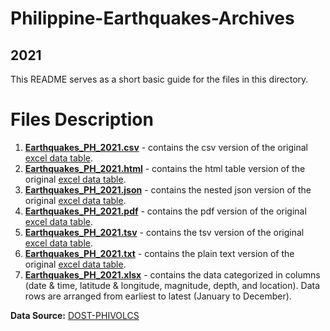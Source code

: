 # Philippine-Earthquakes-Archives
## 2021

This README serves as a short basic guide for the files in this directory.

# Files Description
1. **[Earthquakes_PH_2021.csv](/2021/Earthquakes_PH_2021.csv)** - contains the csv version of the original [excel data table](/2021/Earthquakes_PH_2021.xlsx).
2. **[Earthquakes_PH_2021.html](/2021/Earthquakes_PH_2021.html)** - contains the html table version of the original [excel data table](/2021/Earthquakes_PH_2021.xlsx).
3. **[Earthquakes_PH_2021.json](/2021/Earthquakes_PH_2021.json)** - contains the nested json version of the original [excel data table](/2021/Earthquakes_PH_2021.xlsx).
4. **[Earthquakes_PH_2021.pdf](/2021/Earthquakes_PH_2021.pdf)** - contains the pdf version of the original [excel data table](/2021/Earthquakes_PH_2021.xlsx).
5. **[Earthquakes_PH_2021.tsv](/2021/Earthquakes_PH_2021.tsv)** - contains the tsv version of the original [excel data table](/2021/Earthquakes_PH_2021.xlsx).
6. **[Earthquakes_PH_2021.txt](/2021/Earthquakes_PH_2021.txt)** - contains the plain text version of the original [excel data table](/2021/Earthquakes_PH_2021.xlsx).
7. **[Earthquakes_PH_2021.xlsx](/2021/Earthquakes_PH_2021.xlsx)** - contains the data categorized in columns (date & time, latitude & longitude, magnitude, depth, and location). Data rows are arranged from earliest to latest (January to December).

**Data Source:** [DOST-PHIVOLCS](https://www.phivolcs.dost.gov.ph/)
